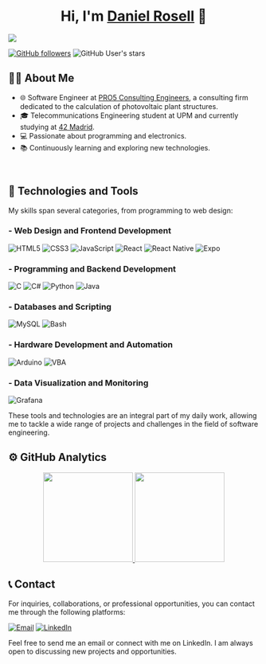 <div align="center">
  <h1 align="center">Hi, I'm <a href="https://github.com/drosell271">Daniel Rosell</a> 👋</h1>
</div>
<img src="http://drive.google.com/uc?export=view&id=1c3F8G5wi5u3LL0cGIg6lGQGqEur_AvFF">

[![GitHub followers](https://img.shields.io/github/followers/drosell271?style=for-the-badge&logo=github)](https://github.com/drosell271)
![GitHub User's stars](https://img.shields.io/github/stars/drosell271?style=for-the-badge)

## 🙋🏻 About Me

- 🌐 Software Engineer at [PRO5 Consulting Engineers](https://pro5engineers.com/), a consulting firm dedicated to the calculation of photovoltaic plant structures.
- 🎓 Telecommunications Engineering student at UPM and currently studying at [42 Madrid](https://www.42madrid.com/).
- 💻 Passionate about programming and electronics.
- 📚 Continuously learning and exploring new technologies.
<br>

## 🧰 Technologies and Tools

My skills span several categories, from programming to web design:

### - Web Design and Frontend Development
![HTML5](https://img.shields.io/badge/HTML5-E34F26?style=for-the-badge&logo=html5&logoColor=white)
![CSS3](https://img.shields.io/badge/CSS3-1572B6?style=for-the-badge&logo=css3&logoColor=white)
![JavaScript](https://img.shields.io/badge/JavaScript-F7DF1E?style=for-the-badge&logo=javascript&logoColor=black)
![React](https://img.shields.io/badge/React-61DAFB?style=for-the-badge&logo=react&logoColor=black)
![React Native](https://img.shields.io/badge/React_Native-61DAFB?style=for-the-badge&logo=react&logoColor=black)
![Expo](https://img.shields.io/badge/Expo-1B1F23?style=for-the-badge&logo=expo&logoColor=white)

### - Programming and Backend Development
![C](https://img.shields.io/badge/C-00599C?style=for-the-badge&logo=c&logoColor=white)
![C#](https://img.shields.io/badge/C%23-239120?style=for-the-badge&logo=c-sharp&logoColor=white)
![Python](https://img.shields.io/badge/Python-3776AB?style=for-the-badge&logo=python&logoColor=white)
![Java](https://img.shields.io/badge/Java-ED8B00?style=for-the-badge&logo=java&logoColor=white)

### - Databases and Scripting
![MySQL](https://img.shields.io/badge/MySQL-4479A1?style=for-the-badge&logo=mysql&logoColor=white)
![Bash](https://img.shields.io/badge/Bash-4EAA25?style=for-the-badge&logo=gnu-bash&logoColor=white)

### - Hardware Development and Automation
![Arduino](https://img.shields.io/badge/Arduino-00979D?style=for-the-badge&logo=arduino&logoColor=white)
![VBA](https://img.shields.io/badge/VBA-217346?style=for-the-badge&logo=microsoft-excel&logoColor=white)

### - Data Visualization and Monitoring
![Grafana](https://img.shields.io/badge/Grafana-F46800?style=for-the-badge&logo=grafana&logoColor=white)

These tools and technologies are an integral part of my daily work, allowing me to tackle a wide range of projects and challenges in the field of software engineering.


## ⚙️ GitHub Analytics

<p align="center">
<a href="https://github.com/drosell271">
  <img height="180em" src="https://github-readme-stats-eight-theta.vercel.app/api?username=drosell271&show_icons=true&theme=algolia&include_all_commits=true&count_private=true"/>
  <img height="180em" src="https://github-readme-stats-eight-theta.vercel.app/api/top-langs/?username=drosell271&layout=compact&langs_count=8&theme=algolia"/>
</a>
</p>

## 📞 Contact

For inquiries, collaborations, or professional opportunities, you can contact me through the following platforms:

[![Email](https://img.shields.io/badge/Email-drmoreno271%40gmail.com-blue?style=for-the-badge&logo=gmail)](mailto:drmoreno271@gmail.com)
[![LinkedIn](https://img.shields.io/badge/LinkedIn-Daniel_Rosell-blue?style=for-the-badge&logo=linkedin)](https://www.linkedin.com/in/danielrosell/)

Feel free to send me an email or connect with me on LinkedIn. I am always open to discussing new projects and opportunities.
